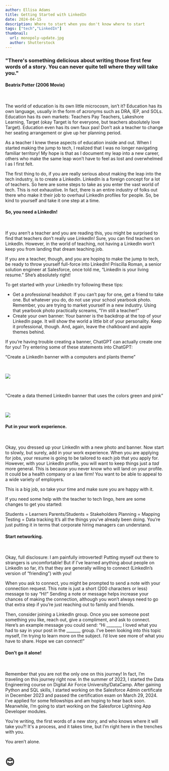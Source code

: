 ```yaml
---
author: Ellisa Adams
title: Getting Started with LinkedIn
date: 2024-04-15
description: Where to start when you don't know where to start
tags: ["tech","LinkedIn"]
thumbnail:
  url: monopoly-update.jpg
  author: Shutterstock
---
```


### "There's something delicious about writing those first few words of a story. You can never quite tell where they will take you."

#### Beatrix Potter (2006 Movie)

&nbsp;

The world of education is its own little microcosm, isn’t it? Education has its own language, usually in the form of acronyms such as DRA, IEP, and SOLs. Education has its own markets: Teachers Pay Teachers, Lakeshore Learning, Target (okay Target is for everyone, but teachers absolutely love Target). Education even has its own faux pas! Don’t ask a teacher to change her seating arrangement or give up her planning period.

As a teacher I knew these aspects of education inside and out. When I started making the jump to tech, I realized that I was no longer navigating familiar territory!
My hope is that as I document my leap into a new career, others who make the same leap won’t have to feel as lost and overwhelmed I as I first felt.

The first thing to do, if you are really serious about making the leap into the tech industry, is to create a LinkedIn. LinkedIn is a foreign concept for a lot of teachers. So here are some steps to take  as you enter the vast world of tech. This is not exhaustive. In fact, there is an entire industry of folks out there who make it their job to overhaul LinkedIn profiles for people. So, be kind to yourself and take it one step at a time.

#### So, you need a LinkedIn!

&nbsp;

If you aren’t a teacher and you are reading this, you might be surprised to find that teachers don’t really use LinkedIn! Sure, you can find teachers on LinkedIn. However, in the world of teaching, not having a LinkedIn won’t keep you from landing that dream teaching job.

If you are a teacher, though, and you are hoping to make the jump to tech, be ready to throw yourself full-force into LinkedIn! Priscilla Roman, a senior solution engineer at Salesforce, once told me, “LinkedIn is your living resume.” She’s absolutely right!

To get started with your LinkedIn try following these tips:

* Get a professional headshot: If you can’t pay for one, get a friend to take one. But whatever you do, do not use your school yearbook photo. Remember, you are trying to market yourself in a new industry. Using that yearbook photo practically screams, “I’m still a teacher!”
* Create your own banner: Your banner is the backdrop at the top of your LinkedIn page. It will show the world a little bit of your personality. Keep it professional, though. And, again, leave the chalkboard and apple themes behind. 

If you’re having trouble creating a banner, ChatGPT can actually create one for you! Try entering some of these statements into ChatGPT:

“Create a LinkedIn banner with a computers and plants theme”

&nbsp;

![](img/first_words/linkedin_banner_1.png)

&nbsp;

“Create a data themed LinkedIn banner that uses the colors green and pink”

&nbsp;

![](img/first_words/linkedin_banner_2.png)

#### Put in your work experience.

&nbsp;

Okay, you dressed up your LinkedIn with a new photo and banner. Now start to slowly, but surely, add in your work experience.
When you are applying for jobs, your resume is going to be tailored to each job that you apply for. However, with your LinkedIn profile, you will want to keep things just a *tad* more general. This is because you never know who will land on your profile. It could be a health company or a law firm! You want to be able to appeal to a wide variety of employers.

This is a big job, so take your time and make sure you are happy with it. 

If you need some help with the teacher to tech lingo, here are some changes to get you started:

Students = Learners
Parents/Students = Stakeholders
Planning = Mapping
Testing = Data tracking
It’s all the things you’ve already been doing. You’re just putting it in terms that corporate hiring managers can understand.

#### Start networking.

&nbsp;

Okay, full disclosure: I am painfully introverted! Putting myself out there to strangers is uncomfortable! But if I’ve learned anything about people on LinkedIn so far, it’s that they are generally willing to connect (LinkedIn’s version of “friending”) with you! 

When you ask to connect, you might be prompted to send a note with your connection request. This note is just a short (200 characters or less) message to say “Hi!” Sending a note or message helps increase your chances of making the connection, although you won’t always need to go that extra step if you’re just reaching out to family and friends.

Then, consider joining a LinkedIn group. Once you see someone post something you like, reach out, give a compliment, and ask to connect. Here’s an example message you could send:
“Hi _______, I loved what you had to say in your post in the _______ group. I’ve been looking into this topic myself, I’m trying to learn more on the subject. I’d love see more of what you have to share. Hope we can connect!”

#### Don’t go it alone!

&nbsp;

Remember that you are not the only one on this journey! In fact, I’m traveling on this journey right now. In the summer of 2023, I started the Data Engineering course on Digital Air Force University/DataCamp. After gaining Python and SQL skills, I started working on the Salesforce Admin certificate in December 2023 and passed the certification exam on March 29, 2024. I’ve applied for some fellowships and am hoping to hear back soon. Meanwhile, I’m going to start working on the Salesforce Lightning App Developer modules. 

You’re writing, the first words of a new story, and who knows where it will take you?! It's a process, and it takes time, but I’m right here in the trenches with you. 

You aren’t alone. 

# 😊